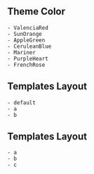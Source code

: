 ## Theme Color
    - ValenciaRed
    - SunOrange
    - AppleGreen
    - CeruleanBlue
    - Mariner
    - PurpleHeart
    - FrenchRose

## Templates Layout
    - default
    - a
    - b

## Templates Layout
    - a
    - b
    - c
